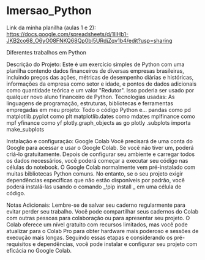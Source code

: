 # Imersao_Python
Link da minha planilha (aulas 1 e 2): https://docs.google.com/spreadsheets/d/1IIHb1-JKB2co68_O6yO08FNKQ68Qp0bl5URdjZqv1b4/edit?usp=sharing

Diferentes trabalhos em Python

Descrição do Projeto: Este é um exercício simples de Python com uma planilha contendo dados financeiros de diversas empresas brasileiras, incluindo preços das ações,
métricas de desempenho diárias e históricas,
informações da empresa como setor e idade, e
pontos de dados adicionais como quantidade teórica e um valor "Redutor". Isso poderia ser usado por qualquer novo aluno financeiro de Python.
Tecnologias usadas: As linguagens de programação, estruturas, bibliotecas e ferramentas empregadas em meu projeto: Todo o código Python e... pandas como pd matplotlib.pyplot como plt matplotlib.dates como mdates mplfinance como mpf yfinance como yf plotly.graph_objects as go plotly .subplots importa make_subplots

Instalação e configuração: Google Colab Você precisará de uma conta do Google para acessar e usar o Google Colab. Se você não tiver um, poderá criá-lo gratuitamente. Depois de configurar seu ambiente e carregar todos os dados necessários, você poderá começar a executar seu código nas células do notebook. O Google Colab normalmente vem pré-instalado com muitas bibliotecas Python comuns. No entanto, se o seu projeto exigir dependências específicas que não estão disponíveis por padrão, você poderá instalá-las usando o comando _!pip install _ em uma célula de código.

Notas Adicionais: Lembre-se de salvar seu caderno regularmente para evitar perder seu trabalho. Você pode compartilhar seus cadernos do Colab com outras pessoas para colaboração ou para apresentar seu projeto. O Colab oferece um nível gratuito com recursos limitados, mas você pode atualizar para o Colab Pro para obter hardware mais poderoso e sessões de execução mais longas. Seguindo essas etapas e considerando os pré-requisitos e dependências, você pode instalar e configurar seu projeto com eficácia no Google Colab.
